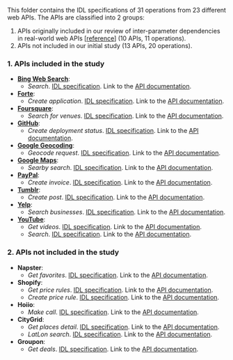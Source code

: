 This folder contains the IDL specifications of 31 operations from 23 different web APIs. The APIs are classified into 2 groups:
1. APIs originally included in our review of inter-parameter dependencies in real-world web APIs [[reference](https://personal.us.es/amarlop/wp-content/uploads/2019/10/A-Catalogue-of-Inter-Parameter-Dependencies-in-RESTful-Web-APIs.pdf)] (10 APIs, 11 operations).
2. APIs not included in our initial study (13 APIs, 20 operations).

### 1. APIs included in the study
- [**Bing Web Search**](https://docs.microsoft.com/en-us/rest/api/cognitiveservices-bingsearch/bing-web-api-v7-reference):
  - *Search*. [IDL specification](api-Bing__operation-search.idl). Link to the [API documentation](https://docs.microsoft.com/en-us/rest/api/cognitiveservices-bingsearch/bing-web-api-v7-reference).
- [**Forte**](https://restdocs.forte.net/?version=latest):
  - *Create application*. [IDL specification](api-Forte__operation-createApplication.idl). Link to the [API documentation](https://restdocs.forte.net/?version=latest#9de86ab2-15c1-4531-9657-51bfa797436b).
- [**Foursquare**](https://developer.foursquare.com/places):
  - *Search for venues*. [IDL specification](api-Foursquare__operation-searchVenues.idl). Link to the [API documentation](https://developer.foursquare.com/docs/api/venues/search).
- [**GitHub**](https://developer.github.com/v3/):
  - *Create deployment status*. [IDL specification](api-Github__operation-createDeploymentStatus.idl). Link to the [API documentation](https://developer.github.com/v3/repos/deployments/#create-a-deployment-status).
- [**Google Geocoding**](https://developers.google.com/maps/documentation/geocoding/start):
  - *Geocode request*. [IDL specification](api-GoogleGeocoding__operation-geocode.idl). Link to the [API documentation](https://developers.google.com/maps/documentation/geocoding/start).
- [**Google Maps**](https://developers.google.com/places/web-service/intro):
  - *Searby search*. [IDL specification](api-GoogleMaps__operation-nearbySearch.idl). Link to the [API documentation](https://developers.google.com/places/web-service/search#PlaceSearchRequests).
- [**PayPal**](https://developer.paypal.com/docs/api/invoicing/v1/):
  - *Create invoice*. [IDL specification](api-Paypal__operation-createInvoice.idl). Link to the [API documentation](https://developer.paypal.com/docs/api/invoicing/v1/#invoices_create).
- [**Tumblr**](https://www.tumblr.com/docs/en/api/v2):
  - *Create post*. [IDL specification](api-Tumblr__operation-createPost.idl). Link to the [API documentation](https://www.tumblr.com/docs/en/api/v2#post--create-a-new-blog-post-legacy).
- [**Yelp**](https://www.yelp.com/developers/documentation/v3):
  - *Search businesses*. [IDL specification](api-Yelp__operation-searchBusinesses.idl). Link to the [API documentation](https://www.yelp.com/developers/documentation/v3/business_search).
- [**YouTube**](https://developers.google.com/youtube/v3/getting-started?hl=es):
  - *Get videos*. [IDL specification](api-Youtube__operation-getVideos.idl). Link to the [API documentation](https://developers.google.com/youtube/v3/docs/videos/list).
  - *Search*. [IDL specification](api-Youtube__operation-search.idl). Link to the [API documentation](https://developers.google.com/youtube/v3/docs/search/list).

### 2. APIs not included in the study
- **Napster**:
  - *Get favorites*. [IDL specification](). Link to the [API documentation](https://developer.napster.com/api/v2.2#member-favorites).
- **Shopify**:
  - *Get price rules*. [IDL specification](). Link to the [API documentation](https://help.shopify.com/en/api/reference/discounts/pricerule#index-2020-01).
  - *Create price rule*. [IDL specification](). Link to the [API documentation](https://help.shopify.com/en/api/reference/discounts/pricerule#create-2020-01).
- **Hoiio**:
  - *Make call*. [IDL specification](). Link to the [API documentation](https://openapi.hoiio.com/voice-api/make-call/index.html).
- **CityGrid**:
  - *Get places detail*. [IDL specification](). Link to the [API documentation](https://citygridmedia.atlassian.net/wiki/spaces/citygridv2/pages/4980755/Places+API#PlacesAPI-PlacesDetail).
  - *LatLon search*. [IDL specification](). Link to the [API documentation](https://citygridmedia.atlassian.net/wiki/spaces/citygridv2/pages/4980755/Places+API#PlacesAPI-SearchUsingLatitudeandLongitude).
- **Groupon**:
  - *Get deals*. [IDL specification](). Link to the [API documentation](http://partner-api.groupon.com/help/deal-api).

